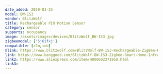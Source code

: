 ```yaml
---
date_added: 2020-01-25
model: BW-IS3
vendor: BlitzWolf
title: Rechargeable PIR Motion Sensor
category: sensor
supports: occupancy
image: /assets/images/devices/BlitzWolf_BW-IS3.jpg
zigbeemodel: ['5j6ifxj']
compatible: [z2m,iob]
mlink: https://www.blitzwolf.com/BlitzWolf-BW-IS3-Rechargeable-ZigBee-PIR-Motion-Sensor-with-ZigBee-Control,-Alarm-Notification,-110%C2%B0Detection-Angle,-6-8m-Detection-Range,-Rotatable-Design-and-Built-in-Battery-p-442.html
link: https://www.banggood.com/BlitzWolf-BW-IS3-Zigbee-Smart-Home-Infrared-Detection-Human-Body-Movement-Sensor-Alarm-p-1604216.html
link2: https://www.aliexpress.com/item/4000602371950.html
link3: 
---
```



